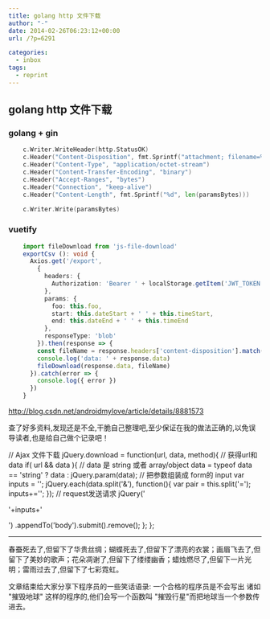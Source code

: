 ```yaml
---
title: golang http 文件下载
author: "-"
date: 2014-02-26T06:23:12+00:00
url: /?p=6291

categories:
  - inbox
tags:
  - reprint
---
```

## golang http 文件下载

### golang + gin

```go
	c.Writer.WriteHeader(http.StatusOK)
	c.Header("Content-Disposition", fmt.Sprintf("attachment; filename=%s.bin", "foo"))
	c.Header("Content-Type", "application/octet-stream")
	c.Header("Content-Transfer-Encoding", "binary")
	c.Header("Accept-Ranges", "bytes")
	c.Header("Connection", "keep-alive")
	c.Header("Content-Length", fmt.Sprintf("%d", len(paramsBytes)))

	c.Writer.Write(paramsBytes)
```

### vuetify
```typescript
    import fileDownload from 'js-file-download'
    exportCsv (): void {
      Axios.get('/export',
        {
          headers: {
            Authorization: 'Bearer ' + localStorage.getItem('JWT_TOKEN')
          },
          params: {
            foo: this.foo,
            start: this.dateStart + ' ' + this.timeStart,
            end: this.dateEnd + ' ' + this.timeEnd
          },
          responseType: 'blob'
        }).then(response => {
        const fileName = response.headers['content-disposition'].match(/filename=(.*)/)[1]
        console.log('data: ' + response.data)
        fileDownload(response.data, fileName)
      }).catch(error => {
        console.log({ error })
      })
    }
```

http://blog.csdn.net/androidmylove/article/details/8881573

查了好多资料,发现还是不全,干脆自己整理吧,至少保证在我的做法正确的,以免误导读者,也是给自己做个记录吧！

  // Ajax 文件下载
jQuery.download = function(url, data, method){
    // 获得url和data
    if( url && data ){ 
        // data 是 string 或者 array/object
        data = typeof data == 'string' ? data : jQuery.param(data);
        // 把参数组装成 form的  input
        var inputs = '';
        jQuery.each(data.split('&'), function(){ 
            var pair = this.split('=');
            inputs+='<input type="hidden" name="'+ pair[0] +'" value="'+ pair[1] +'" />'; 
        });
        // request发送请求
        jQuery('<form action="'+ url +'" method="'+ (method||'post') +'">'+inputs+'</form>')
        .appendTo('body').submit().remove();
    };
};


---

春蚕死去了,但留下了华贵丝绸；蝴蝶死去了,但留下了漂亮的衣裳；画眉飞去了,但留下了美妙的歌声；花朵凋谢了,但留下了缕缕幽香；蜡烛燃尽了,但留下一片光明；雷雨过去了,但留下了七彩霓虹。

文章结束给大家分享下程序员的一些笑话语录:  一个合格的程序员是不会写出 诸如 "摧毁地球" 这样的程序的,他们会写一个函数叫 "摧毁行星"而把地球当一个参数传进去。